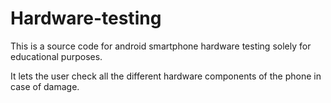 # Hardware-testing
This is a source code for android smartphone hardware testing solely for educational purposes.

It lets the user check all the different hardware components of the phone in case of damage.
